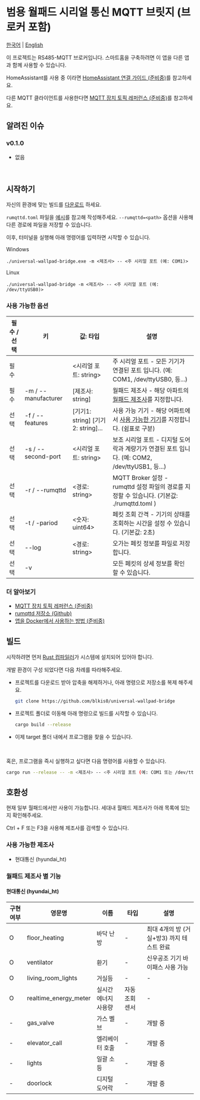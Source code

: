 # 범용 월패드 시리얼 통신 MQTT 브릿지 (브로커 포함) 

[한국어](README_ko.md) | [English](README.md)

이 프로젝트는 RS485-MQTT 브로커입니다. 스마트홈을 구축하려면 이 앱을 다른 앱과 함께 사용할 수 있습니다.

HomeAssistant를 사용 중 이라면 [HomeAssistant 연결 가이드 (준비중)]()를 참고하세요.

다른 MQTT 클라이언트를 사용한다면 [MQTT 장치 토픽 레퍼런스 (준비중)]()를 참고하세요.

## 알려진 이슈

### v0.1.0

- 없음

<br>

## 시작하기

자신의 환경에 맞는 빌드를 [다운로드](https://github.com/blkis0/universal-wallpad-bridge/releases) 하세요.

```rumqttd.toml``` 파일을 [예시](https://github.com/blkis0/universal-wallpad-bridge/rumqttd.toml)를 참고해 작성해주세요.
```--rumqttd=<path>``` 옵션을 사용해 다른 경로에 파일을 저장할 수 있습니다.

이후, 터미널을 실행해 아래 명령어를 입력하면 시작할 수 있습니다.

Windows
```
./universal-wallpad-bridge.exe -m <제조사> -- <주 시리얼 포트 (예: COM1)>
```

Linux
```
./universal-wallpad-bridge -m <제조사> -- <주 시리얼 포트 (예: /dev/ttyUSB0)> 
```

### 사용 가능한 옵션

|필수 / 선택|키|값: 타입|설명|
|---|---|---|---|
|필수||<시리얼 포트: string>|주 시리얼 포트 - 모든 기기가 연결된 포트 입니다. (예: COM1, /dev/ttyUSB0, 등...)
|필수|-m / --manufacturer|[제조사: string]|월패드 제조사 - 해당 아파트의 [월패드 제조사](#월패드-제조사-별-기능)를 지정합니다.
|선택|-f / --features|[기기1: string] [기기2: string]...|사용 가능 기기 - 해당 어파트에서 [사용 가능한 기기](#테스트된-아파트-목록)를 지정합니다. (쉼표로 구분)
|선택|-s / --second-port|<시리얼 포트: string>|보조 시리얼 포트 - 디지털 도어락과 계량기가 연결된 포트 입니다. (예: COM2, /dev/ttyUSB1, 등...)
|선택|-r / --rumqttd|<경로: string>|MQTT Broker 설정 - rumqttd 설정 파일의 경로를 지정할 수 있습니다. (기본값: ./rumqttd.toml )
|선택|-t / -pariod|<숫자: uint64>|페킷 조회 간격 - 기기의 상태를 조회하는 시간을 설정 수 있습니다. (기본값: 2초)
|선택|--log|<경로: string>|오가는 페킷 정보를 파일로 저장합니다.
|선택|-v||모든 페킷의 상세 정보를 확인 할 수 있습니다.

### 더 알아보기

- [MQTT 장치 토픽 레퍼런스 (준비중)]()
- [rumqttd 저장소 (Github)](https://github.com/bytebeamio/rumqtt/tree/main/rumqttd)
- [앱을 Docker에서 사용하는 방법 (준비중)]()

## 빌드

시작하려면 먼저 [Rust 컴파일러](https://www.rust-lang.org/tools/install)가 시스템에 설치되어 있어야 합니다.

개발 환경이 구성 되었다면 다음 차례를 따라해주세요.

- 프로젝트를 다운로드 받아 압축을 해제하거나, 아래 명령으로 저장소를 복제 해주세요.
    ```bash
    git clone https://github.com/blkis0/universal-wallpad-bridge
    ```

- 프로젝트 폴더로 이동해 아래 명령으로 빌드를 시작할 수 있습니다.
    ```bash
    cargo build --release
    ```

- 이제 target 폴더 내에서 프로그램을 찾을 수 있습니다.

<br>

혹은, 프로그램을 즉시 실행하고 싶다면 다음 명령어를 사용할 수 있습니다.

```bash
cargo run --release -- -m <제조사> -- <주 시리얼 포트 (예: COM1 또는 /dev/ttyUSB0)>
```

## 호환성

현재 일부 월패드에서만 사용이 가능합니다. 세대내 월패드 제조사가 아래 목록에 있는지 확인해주세요.

Ctrl + F 또는 F3을 사용해 제조사를 검색할 수 있습니다.

### 사용 가능한 제조사

- 현대통신 (hyundai_ht)

### 월패드 제조사 별 기능

#### 현대통신 (hyundai_ht)

|구현 여부|영문명|이름|타입|설명
|---|---|---|---|---|
O|floor_heating|바닥 난방|-|최대 4개의 방 (거실+방3) 까지 테스트 완료
O|ventilator|환기|-|신우공조 기기 바이패스 사용 가능
O|living_room_lights|거실등|-|-
O|realtime_energy_meter|실시간 에너지 사용량|자동 조회 센서|-
-|gas_valve|가스 벨브|-|개발 중
-|elevator_call|엘리베이터 호출|-|개발 중
-|lights|일괄 소등|-|개발 중
-|doorlock|디지털 도어락|-|개발 중
<br>